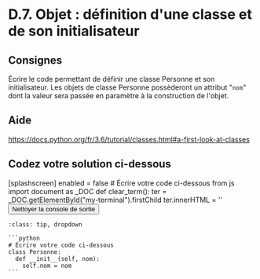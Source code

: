 # D.7. Objet : définition d'une classe et de son initialisateur

## Consignes

Écrire le code permettant de définir une classe Personne et son initialisateur. Les objets de classe Personne possèderont un attribut "`nom`" dont la valeur sera passée en paramètre à la construction de l'objet.

## Aide

https://docs.python.org/fr/3.6/tutorial/classes.html#a-first-look-at-classes

## Codez votre solution ci-dessous

<py-config>
    [splashscreen]
        enabled = false
</py-config>
<py-repl>
    # Écrire votre code ci-dessous
</py-repl>
<py-terminal id="my-terminal"></py-terminal>
<py-script>
from js import document as _DOC
def clear_term():
    ter = _DOC.getElementById("my-terminal").firstChild
    ter.innerHTML = ''
</py-script>
<button py-click="clear_term()" id="clear-terminal" class="py-button">Nettoyer la console de sortie</button>


````{admonition} Cliquez ici pour voir la solution
:class: tip, dropdown

```python
# Écrire votre code ci-dessous
class Personne:
  def __init__(self, nom):
    self.nom = nom
```
````
